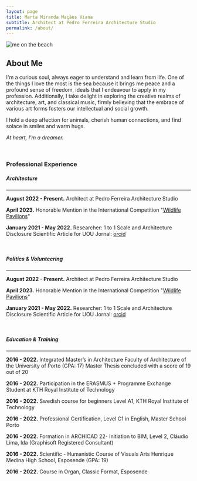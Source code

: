 ```yaml
---
layout: page
title: Marta Miranda Maçães Viana
subtitle: Architect at Pedro Ferreira Architecture Studio
permalink: /about/
---
```


<div class="row pt-3 ">
    <div class="col-lg-7">
        <img src="{{site.baseurl}}/assets/images/marta_on_the_beach.webp" class="img-fluid" style="object-fit: contain;" alt="me on the beach">
    </div>
    <div class="col-lg-5">
        <h2> About Me </h2>
        <p>I'm a curious soul, always eager to understand and learn from life. One of the things I love the most is the sea because it brings me peace and a profound sense of freedom, ideals that I endeavour to apply in my profession. Additionally, I take delight in exploring the creative realms of architecture, art, and classical music, firmly believing that the embrace of various art forms fosters our intellectual and social growth.</p>
        <p>I hold a deep affection for animals, cherish human connections, and find solace in smiles and warm hugs.</p>
        <p><em>At heart, I'm a dreamer.</em></p>  
    </div>
</div>

<br/>

### Professional Experience

##### Architecture
<hr/>

**​August 2022 - Present.** Architect at Pedro Ferreira Architecture Studio

**April 2023.** Honorable Mention in the International Competition "[Wildlife Pavilions](https://www.terravivacompetitions.com/wildlife-pavilions-competition-results-2023/)"

**January 2021 - May 2022.**  Researcher: 1 to 1 Scale and Architecture Disclosure 
Scientific Article for UOU Jornal: [orcid](https://orcid.org/0000-0002-9994-7610)

<br/>

##### Politics & Volunteering
<hr/>

**​August 2022 - Present.** Architect at Pedro Ferreira Architecture Studio


**April 2023.** Honorable Mention in the International Competition "[Wildlife Pavilions](https://www.terravivacompetitions.com/wildlife-pavilions-competition-results-2023/)"


**January 2021 - May 2022.**  Researcher: 1 to 1 Scale and Architecture Disclosure 
Scientific Article for UOU Jornal: [orcid](https://orcid.org/0000-0002-9994-7610)

<br/>

##### Education & Training
<hr/>

**2016 - 2022.** Integrated Master’s in Architecture Faculty of Architecture of the University of Porto (GPA: 17)
Master Thesis concluded with a score of 19 out of 20

**2016 - 2022.** Participation in the ERASMUS + Programme Exchange Student at KTH Royal Institute of Technology

**2016 - 2022.** Swedish course for beginners Level A1, KTH Royal Institute of Technology

**2016 - 2022.** Professional Certification, Level C1 in English, Master School Porto


**2016 - 2022.** Formation in ARCHICAD 22- Initiation to BIM, Level 2, Cláudio Lima, lda (Graphisoft Registered Consultant)


**2016 - 2022.** Scientific - Humanistic Course of Visuals Arts
Henrique Medina High School, Esposende (GPA: 19)

**2016 - 2022.** Course in Organ, Classic Format, Esposende
